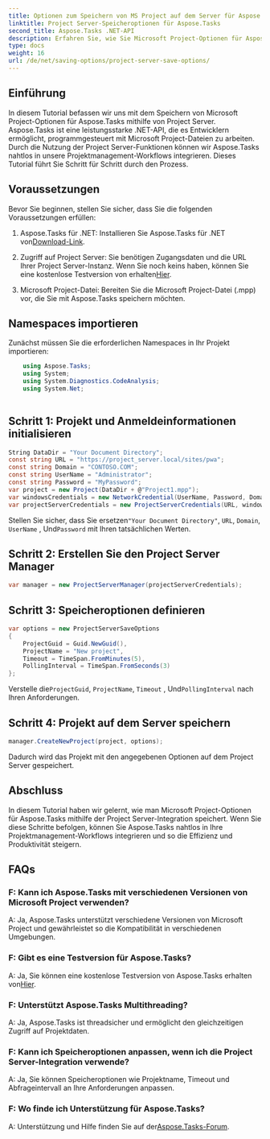 ```yaml
---
title: Optionen zum Speichern von MS Project auf dem Server für Aspose.Tasks
linktitle: Project Server-Speicheroptionen für Aspose.Tasks
second_title: Aspose.Tasks .NET-API
description: Erfahren Sie, wie Sie Microsoft Project-Optionen für Aspose.Tasks mithilfe der Project Server-Integration speichern. Verbessern Sie Ihre Projektmanagement-Workflows.
type: docs
weight: 16
url: /de/net/saving-options/project-server-save-options/
---
```

## Einführung
In diesem Tutorial befassen wir uns mit dem Speichern von Microsoft Project-Optionen für Aspose.Tasks mithilfe von Project Server. Aspose.Tasks ist eine leistungsstarke .NET-API, die es Entwicklern ermöglicht, programmgesteuert mit Microsoft Project-Dateien zu arbeiten. Durch die Nutzung der Project Server-Funktionen können wir Aspose.Tasks nahtlos in unsere Projektmanagement-Workflows integrieren. Dieses Tutorial führt Sie Schritt für Schritt durch den Prozess.
## Voraussetzungen
Bevor Sie beginnen, stellen Sie sicher, dass Sie die folgenden Voraussetzungen erfüllen:
1.  Aspose.Tasks für .NET: Installieren Sie Aspose.Tasks für .NET von[Download-Link](https://releases.aspose.com/tasks/net/).
   
2. Zugriff auf Project Server: Sie benötigen Zugangsdaten und die URL Ihrer Project Server-Instanz. Wenn Sie noch keins haben, können Sie eine kostenlose Testversion von erhalten[Hier](https://releases.aspose.com/).
3. Microsoft Project-Datei: Bereiten Sie die Microsoft Project-Datei (.mpp) vor, die Sie mit Aspose.Tasks speichern möchten.

## Namespaces importieren
Zunächst müssen Sie die erforderlichen Namespaces in Ihr Projekt importieren:
```csharp
    using Aspose.Tasks;
    using System;
    using System.Diagnostics.CodeAnalysis;
    using System.Net;
    
```
## Schritt 1: Projekt und Anmeldeinformationen initialisieren
```csharp
String DataDir = "Your Document Directory";
const string URL = "https://project_server.local/sites/pwa";
const string Domain = "CONTOSO.COM";
const string UserName = "Administrator";
const string Password = "MyPassword";
var project = new Project(DataDir + @"Project1.mpp");
var windowsCredentials = new NetworkCredential(UserName, Password, Domain);
var projectServerCredentials = new ProjectServerCredentials(URL, windowsCredentials);
```
 Stellen Sie sicher, dass Sie ersetzen`"Your Document Directory"`, `URL`, `Domain`, `UserName` , Und`Password` mit Ihren tatsächlichen Werten.
## Schritt 2: Erstellen Sie den Project Server Manager
```csharp
var manager = new ProjectServerManager(projectServerCredentials);
```
## Schritt 3: Speicheroptionen definieren
```csharp
var options = new ProjectServerSaveOptions
{
    ProjectGuid = Guid.NewGuid(),
    ProjectName = "New project",
    Timeout = TimeSpan.FromMinutes(5),
    PollingInterval = TimeSpan.FromSeconds(3)
};
```
 Verstelle die`ProjectGuid`, `ProjectName`, `Timeout` , Und`PollingInterval` nach Ihren Anforderungen.
## Schritt 4: Projekt auf dem Server speichern
```csharp
manager.CreateNewProject(project, options);
```
Dadurch wird das Projekt mit den angegebenen Optionen auf dem Project Server gespeichert.

## Abschluss
In diesem Tutorial haben wir gelernt, wie man Microsoft Project-Optionen für Aspose.Tasks mithilfe der Project Server-Integration speichert. Wenn Sie diese Schritte befolgen, können Sie Aspose.Tasks nahtlos in Ihre Projektmanagement-Workflows integrieren und so die Effizienz und Produktivität steigern.
## FAQs
### F: Kann ich Aspose.Tasks mit verschiedenen Versionen von Microsoft Project verwenden?
A: Ja, Aspose.Tasks unterstützt verschiedene Versionen von Microsoft Project und gewährleistet so die Kompatibilität in verschiedenen Umgebungen.
### F: Gibt es eine Testversion für Aspose.Tasks?
 A: Ja, Sie können eine kostenlose Testversion von Aspose.Tasks erhalten von[Hier](https://releases.aspose.com/).
### F: Unterstützt Aspose.Tasks Multithreading?
A: Ja, Aspose.Tasks ist threadsicher und ermöglicht den gleichzeitigen Zugriff auf Projektdaten.
### F: Kann ich Speicheroptionen anpassen, wenn ich die Project Server-Integration verwende?
A: Ja, Sie können Speicheroptionen wie Projektname, Timeout und Abfrageintervall an Ihre Anforderungen anpassen.
### F: Wo finde ich Unterstützung für Aspose.Tasks?
 A: Unterstützung und Hilfe finden Sie auf der[Aspose.Tasks-Forum](https://forum.aspose.com/c/tasks/15).